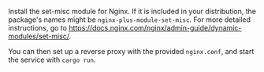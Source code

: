Install the set-misc module for Nginx.
If it is included in your distribution, the package's names might be `nginx-plus-module-set-misc`.
For more detailed instructions, go to <https://docs.nginx.com/nginx/admin-guide/dynamic-modules/set-misc/>.

You can then set up a reverse proxy with the provided `nginx.conf`, and start the service with `cargo run`.
